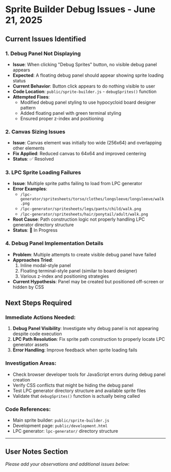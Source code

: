 
# Sprite Builder Debug Issues - June 21, 2025

## Current Issues Identified

### 1. Debug Panel Not Displaying
- **Issue**: When clicking "Debug Sprites" button, no visible debug panel appears
- **Expected**: A floating debug panel should appear showing sprite loading status
- **Current Behavior**: Button click appears to do nothing visible to user
- **Code Location**: `public/sprite-builder.js` - `debugSprites()` function
- **Attempted Fixes**: 
  - Modified debug panel styling to use hypocycloid board designer pattern
  - Added floating panel with green terminal styling
  - Ensured proper z-index and positioning

### 2. Canvas Sizing Issues
- **Issue**: Canvas element was initially too wide (256x64) and overlapping other elements
- **Fix Applied**: Reduced canvas to 64x64 and improved centering
- **Status**: ✅ Resolved

### 3. LPC Sprite Loading Failures
- **Issue**: Multiple sprite paths failing to load from LPC generator
- **Error Examples**:
  - `/lpc-generator/spritesheets/torso/clothes/longsleeve/longsleeve/walk.png`
  - `/lpc-generator/spritesheets/legs/pants/child/walk.png`
  - `/lpc-generator/spritesheets/hair/ponytail/adult/walk.png`
- **Root Cause**: Path construction logic not properly handling LPC generator directory structure
- **Status**: 🔄 In Progress

### 4. Debug Panel Implementation Details
- **Problem**: Multiple attempts to create visible debug panel have failed
- **Approaches Tried**:
  1. Inline modal-style panel
  2. Floating terminal-style panel (similar to board designer)
  3. Various z-index and positioning strategies
- **Current Hypothesis**: Panel may be created but positioned off-screen or hidden by CSS

## Next Steps Required

### Immediate Actions Needed:
1. **Debug Panel Visibility**: Investigate why debug panel is not appearing despite code execution
2. **LPC Path Resolution**: Fix sprite path construction to properly locate LPC generator assets
3. **Error Handling**: Improve feedback when sprite loading fails

### Investigation Areas:
- Check browser developer tools for JavaScript errors during debug panel creation
- Verify CSS conflicts that might be hiding the debug panel
- Test LPC generator directory structure and available sprite files
- Validate that `debugSprites()` function is actually being called

### Code References:
- Main sprite builder: `public/sprite-builder.js`
- Development page: `public/development.html`
- LPC generator: `lpc-generator/` directory structure

---

## User Notes Section
*Please add your observations and additional issues below:*

